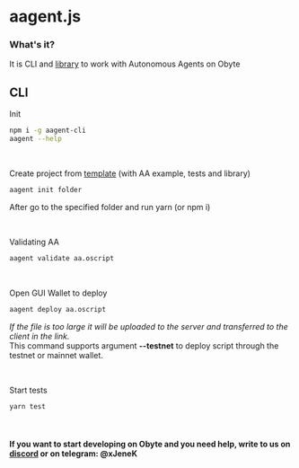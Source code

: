 # aagent.js
### What's it?
It is CLI and [library](https://github.com/olabs-org/aagent.js) to work with Autonomous Agents on Obyte

## CLI
Init
```bash
npm i -g aagent-cli
aagent --help
```
<br>

Create project from [template](template) (with AA example, tests and library)
```bash
aagent init folder
```
After go to the specified folder and run yarn (or npm i)

<br>

Validating AA
```bash
aagent validate aa.oscript
```
<br>

Open GUI Wallet to deploy
```bash
aagent deploy aa.oscript
```
*If the file is too large it will be uploaded to the server and transferred to the client in the link.* <br>
This command supports argument **--testnet** to deploy script through the testnet or mainnet wallet.

<br>

Start tests
```bash
yarn test
```

<br>

#### If you want to start developing on Obyte and you need help, write to us on [discord](https://obyte.org/discord) or on telegram: @xJeneK
